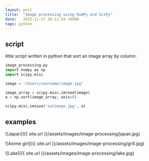 ```yaml
---
layout: post
title:  "Image processing using NumPy and SciPy"
date:   2015-11-27 20:11:59 +0900
tags: python
---
```

## script

little script written in python that sort an image array by column:

```python
image_processing.py
import numpy as np
import scipy.misc

image = "/Users/username/image.jpg"

image_array = scipy.misc.imread(image)
a = np.sort(image_array, axis=0)

scipy.misc.imsave('outimage.jpg', a)
```

## examples

![Japan]({{ site.url }}/assets/images/image-processing/japan.jpg)

![Anime girl]({{ site.url }}/assets/images/image-processing/grill.jpg)

![Lake]({{ site.url }}/assets/images/image-processing/lake.jpg)
